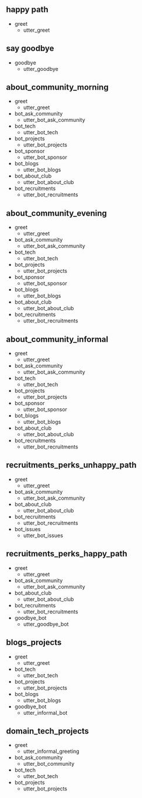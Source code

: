 ## happy path
* greet
  - utter_greet

## say goodbye
* goodbye
  - utter_goodbye

## about_community_morning
* greet
  - utter_greet
* bot_ask_community
  - utter_bot_ask_community
* bot_tech
  - utter_bot_tech
* bot_projects
  - utter_bot_projects
* bot_sponsor
  - utter_bot_sponsor
* bot_blogs
  - utter_bot_blogs
* bot_about_club
  - utter_bot_about_club
* bot_recruitments
  - utter_bot_recruitments

## about_community_evening
* greet
  - utter_greet
* bot_ask_community
  - utter_bot_ask_community
* bot_tech
  - utter_bot_tech
* bot_projects
  - utter_bot_projects
* bot_sponsor
  - utter_bot_sponsor
* bot_blogs
  - utter_bot_blogs
* bot_about_club
  - utter_bot_about_club
* bot_recruitments
  - utter_bot_recruitments

## about_community_informal
* greet
  - utter_greet
* bot_ask_community
  - utter_bot_ask_community
* bot_tech
  - utter_bot_tech
* bot_projects
  - utter_bot_projects
* bot_sponsor
  - utter_bot_sponsor
* bot_blogs
  - utter_bot_blogs
* bot_about_club
  - utter_bot_about_club
* bot_recruitments
  - utter_bot_recruitments

## recruitments_perks_unhappy_path
* greet
  - utter_greet
* bot_ask_community
  - utter_bot_ask_community
* bot_about_club
  - utter_bot_about_club
* bot_recruitments
  - utter_bot_recruitments
* bot_issues
  - utter_bot_issues

## recruitments_perks_happy_path
* greet
  - utter_greet
* bot_ask_community
  - utter_bot_ask_community
* bot_about_club
  - utter_bot_about_club
* bot_recruitments
  - utter_bot_recruitments
* goodbye_bot
  - utter_goodbye_bot

## blogs_projects
* greet
  - utter_greet
* bot_tech
  - utter_bot_tech
* bot_projects
  - utter_bot_projects
* bot_blogs
  - utter_bot_blogs
* goodbye_bot
  - utter_informal_bot

## domain_tech_projects
* greet
  - utter_informal_greeting
* bot_ask_community
  - utter_bot_community
* bot_tech
  - utter_bot_tech
* bot_projects
  - utter_bot_projects

